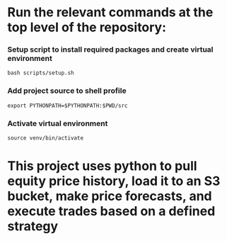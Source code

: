 # Run the relevant commands at the top level of the repository:


### Setup script to install required packages and create virtual environment

    bash scripts/setup.sh

### Add project source to shell profile

    export PYTHONPATH=$PYTHONPATH:$PWD/src

### Activate virtual environment

    source venv/bin/activate


# This project uses python to pull equity price history, load it to an S3 bucket, make price forecasts, and execute trades based on a defined strategy
